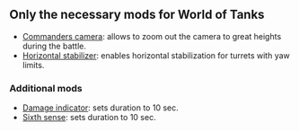 ## Only the necessary mods for World of Tanks

* [Commanders camera](https://raw.githubusercontent.com/ushmal/wot/master/mods/com.github.ushmal.commanders_camera.wotmod): allows to zoom out the camera to great heights during the battle.
* [Horizontal stabilizer](https://raw.githubusercontent.com/ushmal/wot/master/mods/com.github.ushmal.horizontal_stabilizer.wotmod): enables horizontal stabilization for turrets with yaw limits.

### Additional mods

* [Damage indicator](https://raw.githubusercontent.com/ushmal/wot/master/mods/com.github.ushmal.damage_indicator_duration.wotmod): sets duration to 10 sec.
* [Sixth sense](https://raw.githubusercontent.com/ushmal/wot/master/mods/com.github.ushmal.sixth_sense_duration.wotmod): sets duration to 10 sec.

